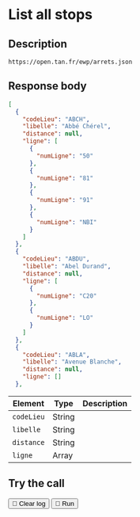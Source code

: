 # List all stops

## Description

``` { .get }
https://open.tan.fr/ewp/arrets.json
```

## Response body

```json title="JSON"
[
  {
    "codeLieu": "ABCH",
    "libelle": "Abbé Chérel",
    "distance": null,
    "ligne": [
      {
        "numLigne": "50"
      },
      {
        "numLigne": "81"
      },
      {
        "numLigne": "91"
      },
      {
        "numLigne": "NBI"
      }
    ]
  },
  {
    "codeLieu": "ABDU",
    "libelle": "Abel Durand",
    "distance": null,
    "ligne": [
      {
        "numLigne": "C20"
      },
      {
        "numLigne": "LO"
      }
    ]
  },
  {
    "codeLieu": "ABLA",
    "libelle": "Avenue Blanche",
    "distance": null,
    "ligne": []
  },
```
<!--TODO: AJOUTER ANNOTATION QUI DIT C PAS VRAIMENT FINI-->

| Element   | Type   |  Description     |
| --------- | ------ | ---------------- |
| `codeLieu`  | String |                  |
| `libelle`   | String |                  |
| `distance`  | String |                  |
| `ligne`     | Array  |                  |

## Try the call

<div class="spacing1">
    <button id="clearButton" class="md-button">🧹 Clear log</button>
    <button id="fetchButton" class="md-button">🚀 Run</button>
</div>

<pre><code class="message"></code></pre>

<!-- Script section -->
<script src="../javascripts/much_simpler.js"></script>
